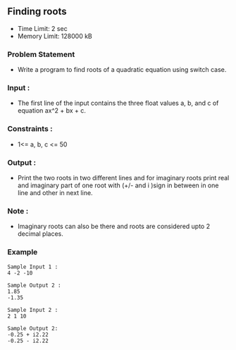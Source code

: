## Finding roots
- Time Limit: 2 sec
- Memory Limit: 128000 kB

### Problem Statement
- Write a program to find roots of a quadratic equation using switch case.

### Input :
- The first line of the input contains the three float values a, b, and c of equation ax^2 + bx + c.

### Constraints :
- 1<= a, b, c <= 50

### Output :
- Print the two roots in two different lines and for imaginary roots print real and imaginary part of one root with (+/- and i )sign in between in one line and other in next line.

### Note :
- Imaginary roots can also be there and roots are considered upto 2 decimal places.

### Example
```
Sample Input 1 :
4 -2 -10

Sample Output 2 :
1.85
-1.35

Sample Input 2 :
2 1 10

Sample Output 2:
-0.25 + i2.22
-0.25 - i2.22
```